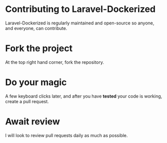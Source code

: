 # Contributing to Laravel-Dockerized

Laravel-Dockerized is regularly maintained and open-source so anyone, and everyone, can contribute.

# Fork the project

At the top right hand corner, fork the repository.

# Do your magic

A few keyboard clicks later, and after you have **tested** your code is working, create a pull request.

# Await review

I will look to review pull requests daily as much as possible.
